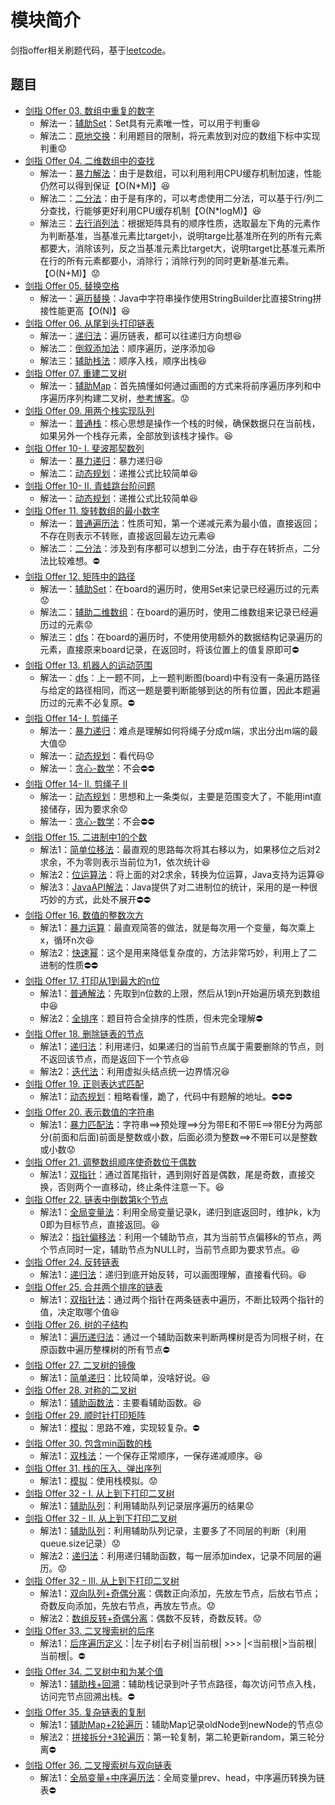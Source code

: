 # 模块简介

剑指offer相关刷题代码，基于[leetcode](https://leetcode-cn.com/problem-list/xb9nqhhg/)。

## 题目

+ [剑指 Offer 03. 数组中重复的数字](https://leetcode-cn.com/problems/shu-zu-zhong-zhong-fu-de-shu-zi-lcof/)
  + 解法一：[辅助Set](https://github.com/Tobingindex/java-code/blob/master/jianzhi-offer/src/main/java/top/tobing/jz_03/Solution.java)：Set具有元素唯一性，可以用于判重:laughing:
  + 解法二：[原地交换](https://github.com/Tobingindex/java-code/blob/master/jianzhi-offer/src/main/java/top/tobing/jz_03/Solution1.java)：利用题目的限制，将元素放到对应的数组下标中实现判重:worried:
+ [剑指 Offer 04. 二维数组中的查找](https://leetcode-cn.com/problems/er-wei-shu-zu-zhong-de-cha-zhao-lcof/)
  + 解法一：[暴力解法](https://github.com/Tobingindex/java-code/blob/master/jianzhi-offer/src/main/java/top/tobing/jz_04/Solution.java)：由于是数组，可以利用利用CPU缓存机制加速，性能仍然可以得到保证【O(N*M)】:laughing:
  + 解法二：[二分法](https://github.com/Tobingindex/java-code/blob/master/jianzhi-offer/src/main/java/top/tobing/jz_04/Solution1.java)：由于是有序的，可以考虑使用二分法，可以基于行/列二分查找，行能够更好利用CPU缓存机制【O(N*logM)】:laughing:
  + 解法三：[去行消列法](https://github.com/Tobingindex/java-code/blob/master/jianzhi-offer/src/main/java/top/tobing/jz_04/Solution2.java)：根据矩阵具有的顺序性质，选取最左下角的元素作为判断基准，当基准元素比target小，说明targe比基准所在列的所有元素都要大，消除该列，反之当基准元素比target大，说明target比基准元素所在行的所有元素都要小，消除行；消除行列的同时更新基准元素。【O(N+M)】:worried:
+ [剑指 Offer 05. 替换空格](https://leetcode-cn.com/problems/ti-huan-kong-ge-lcof/)
  + 解法一：[遍历替换](https://github.com/Tobingindex/java-code/blob/master/jianzhi-offer/src/main/java/top/tobing/jz_05/Solution.java)：Java中字符串操作使用StringBuilder比直接String拼接性能更高【O(N)】:laughing:
+ [剑指 Offer 06. 从尾到头打印链表](https://leetcode-cn.com/problems/cong-wei-dao-tou-da-yin-lian-biao-lcof/)
  + 解法一：[递归法](https://github.com/Tobingindex/java-code/blob/master/jianzhi-offer/src/main/java/top/tobing/jz_06/Solution.java)：遍历链表，都可以往递归方向想:laughing:
  + 解法二：[倒叙添加法](https://github.com/Tobingindex/java-code/blob/master/jianzhi-offer/src/main/java/top/tobing/jz_06/Solution1.java)：顺序遍历，逆序添加:laughing:
  + 解法三：[辅助栈法](https://github.com/Tobingindex/java-code/blob/master/jianzhi-offer/src/main/java/top/tobing/jz_06/Solution2.java)：顺序入栈，顺序出栈:laughing:
+ [剑指 Offer 07. 重建二叉树](https://leetcode-cn.com/problems/zhong-jian-er-cha-shu-lcof/)
  + 解法一：[辅助Map](https://github.com/Tobingindex/java-code/blob/master/jianzhi-offer/src/main/java/top/tobing/jz_07/Solution.java)：首先搞懂如何通过画图的方式来将前序遍历序列和中序遍历序列构建二叉树，[参考博客](https://www.cnblogs.com/jiaxin359/p/9512348.html)。:worried:
+ [剑指 Offer 09. 用两个栈实现队列](https://leetcode-cn.com/problems/yong-liang-ge-zhan-shi-xian-dui-lie-lcof/)
  + 解法一：[普通栈](https://github.com/Tobingindex/java-code/blob/master/jianzhi-offer/src/main/java/top/tobing/jz_09/Solution.java)：核心思想是操作一个栈的时候，确保数据只在当前栈，如果另外一个栈存元素，全部放到该栈才操作。:laughing:
+ [剑指 Offer 10- I. 斐波那契数列](https://leetcode-cn.com/problems/fei-bo-na-qi-shu-lie-lcof/)
  + 解法一：[暴力递归](https://github.com/Tobingindex/java-code/blob/master/jianzhi-offer/src/main/java/top/tobing/jz_10_i/Solution.java)：暴力递归:laughing:
  + 解法二：[动态规划](https://github.com/Tobingindex/java-code/blob/master/jianzhi-offer/src/main/java/top/tobing/jz_10_i/Solution1.java)：递推公式比较简单:laughing:
+ [剑指 Offer 10- II. 青蛙跳台阶问题](https://leetcode-cn.com/problems/qing-wa-tiao-tai-jie-wen-ti-lcof/)
  + 解法一：[动态规划](https://github.com/Tobingindex/java-code/blob/master/jianzhi-offer/src/main/java/top/tobing/jz_10_ii/Solution.java)：递推公式比较简单:laughing:
+ [剑指 Offer 11. 旋转数组的最小数字](https://leetcode-cn.com/problems/xuan-zhuan-shu-zu-de-zui-xiao-shu-zi-lcof/)​​
  + 解法一：[普通遍历法](https://github.com/Tobingindex/java-code/blob/master/jianzhi-offer/src/main/java/top/tobing/jz_11/Solution.java)：性质可知，第一个递减元素为最小值，直接返回；不存在则表示不转账，直接返回最左边元素:laughing:
  + 解法二：[二分法](https://github.com/Tobingindex/java-code/blob/master/jianzhi-offer/src/main/java/top/tobing/jz_11/Solution1.java)：涉及到有序都可以想到二分法，由于存在转折点，二分法比较难想。:no_entry:
+ [剑指 Offer 12. 矩阵中的路径](https://leetcode-cn.com/problems/ju-zhen-zhong-de-lu-jing-lcof/)
  + 解法一：[辅助Set](https://github.com/Tobingindex/java-code/blob/master/jianzhi-offer/src/main/java/top/tobing/jz_12/Solution.java)：在board的遍历时，使用Set来记录已经遍历过的元素:worried:
  + 解法二：[辅助二维数组](https://github.com/Tobingindex/java-code/blob/master/jianzhi-offer/src/main/java/top/tobing/jz_12/Solution1.java)：在board的遍历时，使用二维数组来记录已经遍历过的元素:worried:
  + 解法三：[dfs](https://github.com/Tobingindex/java-code/blob/master/jianzhi-offer/src/main/java/top/tobing/jz_12/Solution2.java)：在board的遍历时，不使用使用额外的数据结构记录遍历的元素，直接原来board记录，在返回时，将该位置上的值复原即可:no_entry:
+ [剑指 Offer 13. 机器人的运动范围](https://leetcode-cn.com/problems/ji-qi-ren-de-yun-dong-fan-wei-lcof/)
  + 解法一：[dfs](https://github.com/Tobingindex/java-code/blob/master/jianzhi-offer/src/main/java/top/tobing/jz_13/Solution.java)：上一题不同，上一题判断图(board)中有没有一条遍历路径与给定的路径相同，而这一题是要判断能够到达的所有位置，因此本题遍历过的元素不必复原。:no_entry:
+ [剑指 Offer 14- I. 剪绳子](https://leetcode-cn.com/problems/jian-sheng-zi-lcof/)
  + 解法一：[暴力递归](https://github.com/Tobingindex/java-code/blob/master/jianzhi-offer/src/main/java/top/tobing/jz_14_i/Solution.java)：难点是理解如何将绳子分成m端，求出分出m端的最大值:worried:
  + 解法一：[动态规划](https://github.com/Tobingindex/java-code/blob/master/jianzhi-offer/src/main/java/top/tobing/jz_14_i/Solution1.java)：看代码:worried:
  + 解法一：[贪心-数学](https://leetcode-cn.com/problems/jian-sheng-zi-lcof/solution/mian-shi-ti-14-i-jian-sheng-zi-tan-xin-si-xiang-by/)：不会:no_entry::no_entry:
+ [剑指 Offer 14- II. 剪绳子 II](https://leetcode-cn.com/problems/jian-sheng-zi-ii-lcof/)
  + 解法一：[动态规划](https://github.com/Tobingindex/java-code/blob/master/jianzhi-offer/src/main/java/top/tobing/jz_14_ii/Solution.java)：思想和上一条类似，主要是范围变大了，不能用int直接储存，因为要求余:worried:
  + 解法一：[贪心-数学](https://leetcode-cn.com/problems/jian-sheng-zi-ii-lcof/solution/mian-shi-ti-14-ii-jian-sheng-zi-iitan-xin-er-fen-f/)：不会:no_entry::no_entry:
+ [剑指 Offer 15. 二进制中1的个数](https://leetcode-cn.com/problems/er-jin-zhi-zhong-1de-ge-shu-lcof/)
  + 解法1：[简单位移法](https://github.com/Tobingindex/java-code/blob/master/jianzhi-offer/src/main/java/top/tobing/jz_15/Solution.java)：最直观的思路每次将其右移以为，如果移位之后对2求余，不为零则表示当前位为1，依次统计:laughing:
  + 解法2：[位运算法](https://github.com/Tobingindex/java-code/blob/master/jianzhi-offer/src/main/java/top/tobing/jz_15/Solution1.java)：将上面的对2求余，转换为位运算，Java支持为运算:laughing:
  + 解法3：[JavaAPI解法](https://github.com/Tobingindex/java-code/blob/master/jianzhi-offer/src/main/java/top/tobing/jz_15/Solution2.java)：Java提供了对二进制位的统计，采用的是一种很巧妙的方式，此处不展开:no_entry::no_entry:
+ [剑指 Offer 16. 数值的整数次方](https://leetcode-cn.com/problems/shu-zhi-de-zheng-shu-ci-fang-lcof/)
  + 解法1：[暴力运算](https://github.com/Tobingindex/java-code/blob/master/jianzhi-offer/src/main/java/top/tobing/jz_16/Solution.java)：最直观简答的做法，就是每次用一个变量，每次乘上x，循环n次:laughing:
  + 解法2：[快速幂](https://github.com/Tobingindex/java-code/blob/master/jianzhi-offer/src/main/java/top/tobing/jz_16/Solution1.java)：这个是用来降低复杂度的，方法非常巧妙，利用上了二进制的性质:no_entry::no_entry:
+ [剑指 Offer 17. 打印从1到最大的n位](https://leetcode-cn.com/problems/da-yin-cong-1dao-zui-da-de-nwei-shu-lcof/)
  + 解法1：[普通解法](https://github.com/Tobingindex/java-code/blob/master/jianzhi-offer/src/main/java/top/tobing/jz_17/Solution.java)：先取到n位数的上限，然后从1到n开始遍历填充到数组中:laughing:
  + 解法2：[全排序](https://github.com/Tobingindex/java-code/blob/master/jianzhi-offer/src/main/java/top/tobing/jz_17/Solution1.java)：题目符合全排序的性质，但未完全理解:no_entry:
+ [剑指 Offer 18. 删除链表的节点](https://leetcode-cn.com/problems/shan-chu-lian-biao-de-jie-dian-lcof/)
  + 解法1：[递归法](https://github.com/Tobingindex/java-code/blob/master/jianzhi-offer/src/main/java/top/tobing/jz_18/Solution.java)：利用递归，如果递归的当前节点属于需要删除的节点，则不返回该节点，而是返回下一个节点:laughing:
  + 解法2：[迭代法](https://github.com/Tobingindex/java-code/blob/master/jianzhi-offer/src/main/java/top/tobing/jz_18/Solution1.java)：利用虚拟头结点统一边界情况:laughing:
+ [剑指 Offer 19. 正则表达式匹配](https://leetcode-cn.com/problems/zheng-ze-biao-da-shi-pi-pei-lcof/)
  + 解法1：[动态规划](https://github.com/Tobingindex/java-code/blob/master/jianzhi-offer/src/main/java/top/tobing/jz_19/Solution.java)：粗略看懂，跪了，代码中有题解的地址。:no_entry::no_entry::no_entry:
+ [剑指 Offer 20. 表示数值的字符串](https://leetcode-cn.com/problems/biao-shi-shu-zhi-de-zi-fu-chuan-lcof/)
  + 解法1：[暴力匹配法](https://github.com/Tobingindex/java-code/blob/master/jianzhi-offer/src/main/java/top/tobing/jz_20/Solution.java)：字符串==>预处理==>分为带E和不带E==>带E分为两部分(前面和后面)前面是整数或小数，后面必须为整数==>不带E可以是整数或小数:worried:
+ [剑指 Offer 21. 调整数组顺序使奇数位于偶数](https://leetcode-cn.com/problems/diao-zheng-shu-zu-shun-xu-shi-qi-shu-wei-yu-ou-shu-qian-mian-lcof/)
  + 解法1：[双指针](https://github.com/Tobingindex/java-code/blob/master/jianzhi-offer/src/main/java/top/tobing/jz_21/Solution.java)：通过首尾指针，遇到刚好首是偶数，尾是奇数，直接交换，否则两个一直移动，终止条件注意一下。:laughing:
+ [剑指 Offer 22. 链表中倒数第k个节点](https://leetcode-cn.com/problems/lian-biao-zhong-dao-shu-di-kge-jie-dian-lcof/)
  + 解法1：[全局变量法](https://github.com/Tobingindex/java-code/blob/master/jianzhi-offer/src/main/java/top/tobing/jz_22/Solution.java)：利用全局变量记录k，递归到底返回时，维护k，k为0即为目标节点，直接返回。:laughing:
  + 解法2：[指针偏移法](https://github.com/Tobingindex/java-code/blob/master/jianzhi-offer/src/main/java/top/tobing/jz_22/Solution1.java)：利用一个辅助节点，其为当前节点偏移k的节点，两个节点同时一定，辅助节点为NULL时，当前节点即为要求节点。:laughing:
+ [剑指 Offer 24. 反转链表](https://leetcode-cn.com/problems/fan-zhuan-lian-biao-lcof/)
  + 解法1：[递归法](https://github.com/Tobingindex/java-code/blob/master/jianzhi-offer/src/main/java/top/tobing/jz_24/Solution.java)：递归到底开始反转，可以画图理解，直接看代码。:laughing:
+ [剑指 Offer 25. 合并两个排序的链表](https://leetcode-cn.com/problems/he-bing-liang-ge-pai-xu-de-lian-biao-lcof/)
  + 解法1：[双指针法](https://github.com/Tobingindex/java-code/blob/master/jianzhi-offer/src/main/java/top/tobing/jz_25/Solution.java)：通过两个指针在两条链表中遍历，不断比较两个指针的值，决定取哪个值:laughing:
+ [剑指 Offer 26. 树的子结构](https://leetcode-cn.com/problems/shu-de-zi-jie-gou-lcof/)
  + 解法1：[遍历递归法](https://github.com/Tobingindex/java-code/blob/master/jianzhi-offer/src/main/java/top/tobing/jz_26/Solution.java)：通过一个辅助函数来判断两棵树是否为同根子树，在原函数中遍历整棵树的所有节点:no_entry:
+ [剑指 Offer 27. 二叉树的镜像](https://leetcode-cn.com/problems/er-cha-shu-de-jing-xiang-lcof/)
  + 解法1：[简单递归](https://github.com/Tobingindex/java-code/blob/master/jianzhi-offer/src/main/java/top/tobing/jz_27/Solution.java)：比较简单，没啥好说。:laughing:
+ [剑指 Offer 28. 对称的二叉树](https://leetcode-cn.com/problems/dui-cheng-de-er-cha-shu-lcof/)
  + 解法1：[辅助函数法](https://github.com/Tobingindex/java-code/blob/master/jianzhi-offer/src/main/java/top/tobing/jz_28/Solution.java)：主要看辅助函数。:laughing:
+ [剑指 Offer 29. 顺时针打印矩阵](https://leetcode-cn.com/problems/shun-shi-zhen-da-yin-ju-zhen-lcof/)
  + 解法1：[模拟](https://github.com/Tobingindex/java-code/blob/master/jianzhi-offer/src/main/java/top/tobing/jz_29/Solution.java)：思路不难，实现较复杂。:no_entry:
+ [剑指 Offer 30. 包含min函数的栈](https://leetcode-cn.com/problems/bao-han-minhan-shu-de-zhan-lcof/)
  + 解法1：[双栈法](https://github.com/Tobingindex/java-code/blob/master/jianzhi-offer/src/main/java/top/tobing/jz_30/Solution.java)：一个保存正常顺序，一保存递减顺序。:laughing:
+ [剑指 Offer 31. 栈的压入、弹出序列](https://leetcode-cn.com/problems/zhan-de-ya-ru-dan-chu-xu-lie-lcof/)
  + 解法1：[模拟](https://github.com/Tobingindex/java-code/blob/master/jianzhi-offer/src/main/java/top/tobing/jz_30/Solution.java)：使用栈模拟。:worried:
+ [剑指 Offer 32 - I. 从上到下打印二叉树](https://leetcode-cn.com/problems/cong-shang-dao-xia-da-yin-er-cha-shu-lcof/)
  + 解法1：[辅助队列](https://github.com/Tobingindex/java-code/blob/master/jianzhi-offer/src/main/java/top/tobing/jz_32_i/Solution.java)：利用辅助队列记录层序遍历的结果:worried:
+ [剑指 Offer 32 - II. 从上到下打印二叉树](https://leetcode-cn.com/problems/cong-shang-dao-xia-da-yin-er-cha-shu-ii-lcof/)
  + 解法1：[辅助队列](https://github.com/Tobingindex/java-code/blob/master/jianzhi-offer/src/main/java/top/tobing/jz_32_ii/Solution.java)：利用辅助队列记录，主要多了不同层的判断（利用queue.size记录）:worried:
  + 解法2：[递归法](https://github.com/Tobingindex/java-code/blob/master/jianzhi-offer/src/main/java/top/tobing/jz_32_ii/Solution1.java)：利用递归辅助函数，每一层添加index，记录不同层的遍历。:worried:
+ [剑指 Offer 32 - III. 从上到下打印二叉树](https://leetcode-cn.com/problems/cong-shang-dao-xia-da-yin-er-cha-shu-iii-lcof/)
  + 解法1：[双向队列+奇偶分离](https://github.com/Tobingindex/java-code/blob/master/jianzhi-offer/src/main/java/top/tobing/jz_32_iii/Solution.java)：偶数正向添加，先放左节点，后放右节点；奇数反向添加，先放右节点，再放左节点。:worried:
  + 解法2：[数组反转+奇偶分离](https://github.com/Tobingindex/java-code/blob/master/jianzhi-offer/src/main/java/top/tobing/jz_32_iii/Solution1.java)：偶数不反转，奇数反转。:worried:
+ [剑指 Offer 33. 二叉搜索树的后序](https://leetcode-cn.com/problems/er-cha-sou-suo-shu-de-hou-xu-bian-li-xu-lie-lcof/)
  + 解法1：[后序遍历定义](https://github.com/Tobingindex/java-code/blob/master/jianzhi-offer/src/main/java/top/tobing/jz_33/Solution.java)：|左子树|右子树|当前根| >>> |<当前根|>当前根|当前根|。:no_entry:
+ [剑指 Offer 34. 二叉树中和为某个值](https://leetcode-cn.com/problems/er-cha-shu-zhong-he-wei-mou-yi-zhi-de-lu-jing-lcof/)
  + 解法1：[辅助栈+回溯](https://github.com/Tobingindex/java-code/blob/master/jianzhi-offer/src/main/java/top/tobing/jz_34/Solution.java)：辅助栈记录到叶子节点路径，每次访问节点入栈，访问完节点回溯出栈。:no_entry:
+ [剑指 Offer 35. 复杂链表的复制](https://leetcode-cn.com/problems/fu-za-lian-biao-de-fu-zhi-lcof/)
  + 解法1：[辅助Map+2轮遍历](https://github.com/Tobingindex/java-code/blob/master/jianzhi-offer/src/main/java/top/tobing/jz_35/Solution.java)：辅助Map记录oldNode到newNode的节点:worried:
  + 解法2：[拼接拆分+3轮遍历](https://github.com/Tobingindex/java-code/blob/master/jianzhi-offer/src/main/java/top/tobing/jz_35/Solution1.java)：第一轮复制，第二轮更新random，第三轮分离:no_entry:
+ [剑指 Offer 36. 二叉搜索树与双向链表](https://leetcode-cn.com/problems/er-cha-sou-suo-shu-yu-shuang-xiang-lian-biao-lcof/)
  + 解法1：[全局变量+中序遍历法](https://github.com/Tobingindex/java-code/blob/master/jianzhi-offer/src/main/java/top/tobing/jz_36/Solution.java)：全局变量prev、head，中序遍历转换为链表:no_entry:















